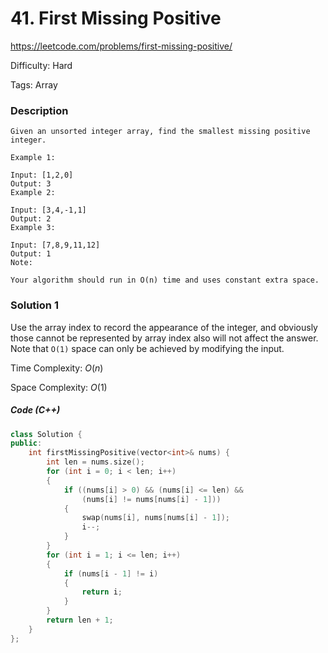 # 41. First Missing Positive

<https://leetcode.com/problems/first-missing-positive/>

Difficulty: Hard

Tags: Array

### Description
```plain
Given an unsorted integer array, find the smallest missing positive integer.

Example 1:

Input: [1,2,0]
Output: 3
Example 2:

Input: [3,4,-1,1]
Output: 2
Example 3:

Input: [7,8,9,11,12]
Output: 1
Note:

Your algorithm should run in O(n) time and uses constant extra space.
```

### Solution 1
Use the array index to record the appearance of the integer, and obviously those cannot be represented by array index also will not affect the answer. Note that `O(1)` space can only be achieved by modifying the input.

Time Complexity: $O(n)$

Space Complexity: $O(1)$

##### Code (C++)
```cpp
class Solution {
public:
    int firstMissingPositive(vector<int>& nums) {
        int len = nums.size();
        for (int i = 0; i < len; i++)
        {
            if ((nums[i] > 0) && (nums[i] <= len) &&
                (nums[i] != nums[nums[i] - 1]))
            {
                swap(nums[i], nums[nums[i] - 1]);
                i--;
            }
        }
        for (int i = 1; i <= len; i++)
        {
            if (nums[i - 1] != i)
            {
                return i;
            }
        }
        return len + 1;
    }
};
```
